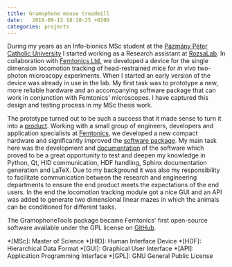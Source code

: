 ```yaml
---
title: Gramophone mouse treadmill
date:   2018-09-13 18:10:25 +0200
categories: projects
---
```


 During my years as an Info-bionics MSc student at the [Pázmány Péter Catholic University][ppkeitk] I started working as a Research assistant at [RozsaLab][rlab]. In collaboration with [Femtonics Ltd.][femto] we developed a device for the single dimension locomotion tracking of head-restrained mice for *in vivo* two-photon microscopy experiments. When I started an early version of the device was already in use in the lab. My first task was to prototype a new, more reliable hardware and an accompanying software package that can work in conjunction with Femtonics' microscopes. I have captured this design and testing process in my MSc thesis work. 

 The prototype turned out to be such a success that it made sense to turn it into a [product][gramo]. Working with a small group of engineers, developers and application specialists at [Femtonics][femto], we developed a new compact hardware and significantly improved the [software package][gramogithub]. My main task here was the development and [documentation][gramdocs] of the software which proved to be a great opportunity to test and deepen my knowledge in Python, Qt, HID communication, HDF handling, Sphinx documentation generation and LaTeX. Due to my background it was also my responsibility to facilitate communication between the research and engineering departments to ensure the end product meets the expectations of the end users. In the end the locomotion tracking module got a nice GUI and an API was added to generate two dimensional linear mazes in which the animals can be conditioned for different tasks.

 The GramophoneTools package became Femtonics' first open-source software available under the GPL license on [GitHub][gramogithub].

[rlab]: http://rozsalab.eu/
[femto]: http://femtonics.eu/
[ppkeitk]: https://itk.ppke.hu/en
[gramo]: http://femtonics.eu/femtonics-accessories/gramophone/
[gramogithub]: https://github.com/Femtonics/GramophoneTools
[gramdocs]: http://gramophone.femtonics.eu/
*[MSc]: Master of Science
*[HID]: Human Interface Device
*[HDF]: Hierarchical Data Format
*[GUI]: Graphical User Interface
*[API]: Application Programming Interface
*[GPL]: GNU General Public License